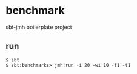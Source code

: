 # benchmark
sbt-jmh boilerplate project

## run
```
$ sbt   
$ sbt:benchmarks> jmh:run -i 20 -wi 10 -f1 -t1
```
